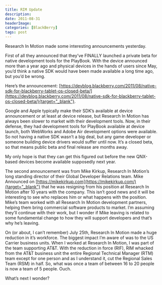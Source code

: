 ```yaml
---
title: RIM Update
description: 
date: 2011-08-31
headerImage: 
categories: [BlackBerry]
tags: post
---
```


Research In Motion made some interesting announcements yesterday.

First of all they announced that they’ve FINALLY launched a private beta for native development tools for the PlayBook. With the device announced more than a year ago and physical devices in the hands of users since May, you’d think a native SDK would have been made available a long time ago, but you’d be wrong.

Here’s the announcement: [https://devblog.blackberry.com/2011/08/native-sdk-for-blackberry-tablet-os-closed-beta/](https://devblog.blackberry.com/2011/08/native-sdk-for-blackberry-tablet-os-closed-beta/){target="_blank"}.

Google and Apple typically make their SDK’s available at device announcement or at least at device release, but Research In Motion has always been slower to market with their development tools. Now, in their defense, they had development tools for PlayBook available at device launch, both WebWorks and Adobe Air development options were available. So not having a native SDK wasn’t a big deal, but any game developer or someone building device drivers would suffer until now. It’s a closed beta, so that means public beta and final release are months away.

My only hope is that they can get this figured out before the new QNX-based devices become available supposedly next year.

The second announcement was from Mike Kirkup, Research In Motion’s long standing director of their Global Developer Relations team. Mike Announced on [https://mikekirkup.com](https://mikekirkup.com/){target="_blank"} that he was resigning from his position at Research In Motion after 10 years with the company. This isn’t good news and it will be interesting to see who replaces him or what happens with the position. Mike’s team worked with all Research In Motion development partners, helping them bring commercial software products to market. I’m assuming they’ll continue with their work, but I wonder if Mike leaving is related to some fundamental change to how they will support developers and that’s why he’s leaving.

On (or about, I can’t remember) July 25th, Research In Motion made a huge reduction in it’s workforce. The biggest impact I’m aware of was to the US Carrier business units. When I worked at Research In Motion, I was part of the team supporting AT&T. With the reduction in force (RIF), RIM whacked from the AT&T business unit the entire Regional Technical Manager (RTM) team except for one person and as I understand it, cut the Regional Sales Team (RSM) in half. So, what was once a team of between 16 to 20 people is now a team of 5 people. Ouch.

What’s next I wonder?
